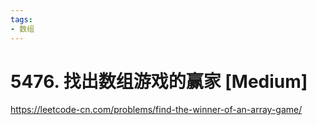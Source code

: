 ```yaml
---
tags:
- 数组
---
```


# 5476. 找出数组游戏的赢家 [Medium]

<https://leetcode-cn.com/problems/find-the-winner-of-an-array-game/>
